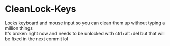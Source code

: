 # CleanLock-Keys
Locks keyboard and mouse input so you can clean them up without typing a million things</br>
It's broken right now and needs to be unlocked with ctrl+alt+del but that will be fixed in the next commit lol
